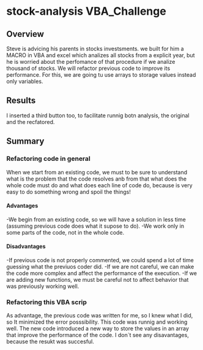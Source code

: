# stock-analysis  VBA_Challenge
##  Overview
  Steve is advicing his parents in stocks investsments. we built for him a MACRO in VBA and excel which analizes all stocks from a explicit year, but he is worried about   the perfomance of that procedure if we analize thousand of stocks. We will refactor previous code to improve its performance. 
  For this, we are going tu use arrays to storage values instead only variables. 
  
## Results
   I inserted a third button too, to facilitate runnig botn analysis, the original and the recfatored. 


## Summary 
### Refactoring code in general 
When we start from an existing code, we must to be sure to understand what is the problem that the code resolves anb from that what does the whole code must do and what does each line of code do, because is very easy to do something wrong and spoil the things!  
#### Advantages
  -We begin from an existing code, so we will have a solution in less time (assuming previous code does what it supose to do). 
  -We work only in some parts of the code, not in the whole code.   
#### Disadvantages 
   -If previous code is not properly commented, we could spend a lot of time guessing what the previuos coder did.
   -If we are not careful, we can make the code more complex and affect the performance of the execution.
   -If we are adding new functions, we must be careful not to affect behavior that was previously working well. 
   
### Refactoring this VBA scrip
   As advantage, the previous code was written for me, so I knew what I did, so It minimized the error posssibility. This code was runnig and working well. The new code introduced a new way to store the values in an array  that improve the performance of the code. I don´t see any disavantages, because the resukt was succesful. 
  
 

